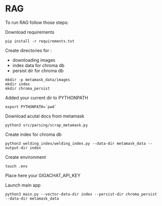 # RAG


To run RAG follow those steps:

Download requirements
```
pip install -r requirements.txt
```

Create directories for :
- downloading images
- index data for chroma db
- persist dir for chroma db 
```
mkdir -p metamask_data/images
mkdir index
mkdir chroma_persist
```

Added your current dir to PYTHONPATH
```
export PYTHONPATH=`pwd`
```

Download acutal docs from metamask
```
python3 src/parsing/scrap_metamask.py
```

Create index for chroma db
```
python3 welding_index/welding_index.py --data-dir metamask_data --output-dir index
```

Create environment
```
touch .env
```
Place here your GIGACHAT_API_KEY

Launch main app
```
python3 main.py --vector-data-dir index --persist-dir chroma_persist  --data-dir metamask_data
```

